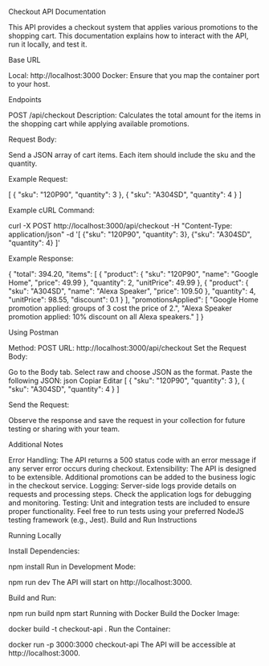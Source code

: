 Checkout API Documentation

This API provides a checkout system that applies various promotions to the shopping cart. This documentation explains how to interact with the API, run it locally, and test it.

Base URL

Local: http://localhost:3000
Docker: Ensure that you map the container port to your host.

Endpoints

POST /api/checkout
Description:
Calculates the total amount for the items in the shopping cart while applying available promotions.

Request Body:

Send a JSON array of cart items. Each item should include the sku and the quantity.

Example Request:

[
  { "sku": "120P90", "quantity": 3 },
  { "sku": "A304SD", "quantity": 4 }
]

Example cURL Command:

curl -X POST http://localhost:3000/api/checkout -H "Content-Type: application/json" -d '[ {"sku": "120P90", "quantity": 3}, {"sku": "A304SD", "quantity": 4} ]'

Example Response:

{
  "total": 394.20,
  "items": [
    {
      "product": {
        "sku": "120P90",
        "name": "Google Home",
        "price": 49.99
      },
      "quantity": 2,
      "unitPrice": 49.99
    },
    {
      "product": {
        "sku": "A304SD",
        "name": "Alexa Speaker",
        "price": 109.50
      },
      "quantity": 4,
      "unitPrice": 98.55,
      "discount": 0.1
    }
  ],
  "promotionsApplied": [
    "Google Home promotion applied: groups of 3 cost the price of 2.",
    "Alexa Speaker promotion applied: 10% discount on all Alexa speakers."
  ]
}

Using Postman

Method: POST
URL: http://localhost:3000/api/checkout
Set the Request Body:

Go to the Body tab.
Select raw and choose JSON as the format.
Paste the following JSON:
json
Copiar
Editar
[
  { "sku": "120P90", "quantity": 3 },
  { "sku": "A304SD", "quantity": 4 }
]

Send the Request:

Observe the response and save the request in your collection for future testing or sharing with your team.

Additional Notes

Error Handling: The API returns a 500 status code with an error message if any server error occurs during checkout.
Extensibility: The API is designed to be extensible. Additional promotions can be added to the business logic in the checkout service.
Logging: Server-side logs provide details on requests and processing steps. Check the application logs for debugging and monitoring.
Testing: Unit and integration tests are included to ensure proper functionality. Feel free to run tests using your preferred NodeJS testing framework (e.g., Jest).
Build and Run Instructions

Running Locally

Install Dependencies:

npm install
Run in Development Mode:

npm run dev
The API will start on http://localhost:3000.

Build and Run:

npm run build
npm start
Running with Docker
Build the Docker Image:

docker build -t checkout-api .
Run the Container:

docker run -p 3000:3000 checkout-api
The API will be accessible at http://localhost:3000.
